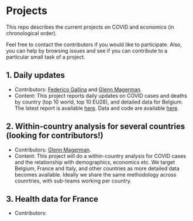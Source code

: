 # Projects
This repo describes the current projects on COVID and economics (in chronological order).

Feel free to contact the contributors if you would like to participate.
Also, you can help by browsing issues and see if you can contribute to a particular small task of a project.


## 1. Daily updates
  - Contributors: [Federico Gallina](https://github.com/FedeGall) and [Glenn Magerman](https://github.com/glennmagerman).
  - Content: This project reports daily updates on COVID cases and deaths by country (top 10 world, top 10 EU28), and detailed data for Belgium. The latest report is available [here](https://learning-from-the-curve.github.io).
Data and code are available [here](https://github.com/Learning-from-the-curve/daily-updates).

## 2. Within-country analysis for several countries (looking for contributors!)
  - Contributors: [Glenn Magerman](https://github.com/glennmagerman).
  - Content: This project will do a within-country analysis for COVID cases and the relationship with demographics, economics etc. We target Belgium, France and Italy, and other countries as more detailed data becomes available. Ideally we share the same methodology across counrtries, with sub-teams working per country.
  
## 3. Health data for France
  - Contributors: 
  
  
  




